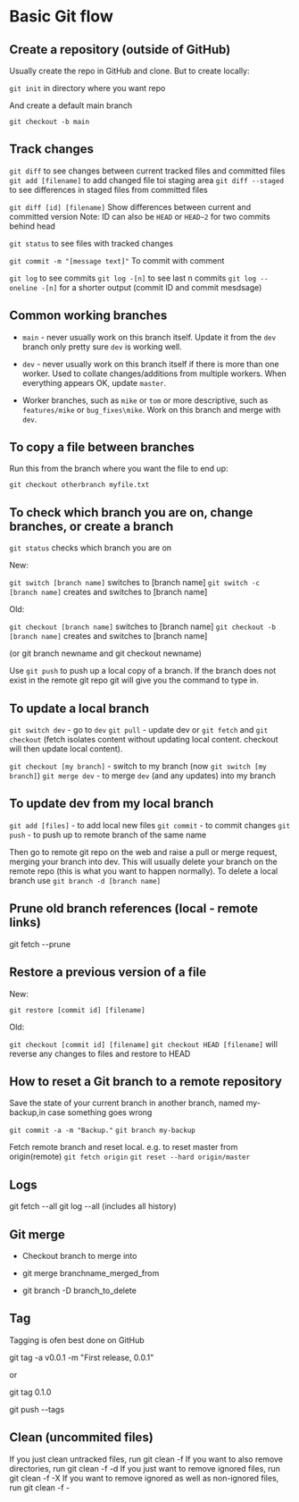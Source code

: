 # Basic Git flow

## Create a repository (outside of GitHub)

Usually create the repo in GitHub and clone. But to create locally:

`git init` in directory where you want repo

And create a default main branch

`git checkout -b main`

## Track changes

`git diff` to see changes between current tracked files and committed files
`git add [filename]` to add changed file toi staging area
`git diff --staged` to see differences in staged files from committed files

`git diff [id] [filename]` Show differences between current and committed version
Note: ID can also be `HEAD` or `HEAD~2` for two commits behind head

`git status` to see files with tracked changes

`git commit -m "[message text]"` To commit with comment

`git log` to see commits
`git log -[n]` to see last n commits
`git log --oneline -[n]` for a shorter output (commit ID and commit mesdsage)


## Common working branches

* `main` - never usually work on this branch itself. Update it from the `dev`
branch only pretty sure `dev` is working well.

* `dev` - never usually work on this branch itself if there is more than one 
worker. Used to collate changes/additions from multiple workers. When everything
appears OK, update `master`.

* Worker branches, such as `mike` or `tom` or more descriptive, such as 
`features/mike` or `bug_fixes\mike`. Work on this branch and merge with `dev`.

## To copy a file between branches

Run this from the branch where you want the file to end up:

`git checkout otherbranch myfile.txt`

## To check which branch you are on, change branches, or create a branch

`git status` checks which branch you are on

New:

`git switch [branch name]` switches to [branch name]
`git switch -c [branch name]` creates and switches to [branch name]

Old:

`git checkout [branch name]` switches to [branch name]
`git checkout -b [branch name]` creates and switches to [branch name]

(or git branch newname and git checkout newname)

Use `git push` to push up a local copy of a branch. If the branch does not exist
in the remote git repo git will give you the command to type in.

## To update a local branch

`git switch dev` - go to `dev`
`git pull` - update dev or `git fetch` and `git checkout` (fetch isolates content without updating local content. checkout will then update local content).

`git checkout [my branch]` - switch to my branch (now `git switch [my branch]`)
`git merge dev` - to merge `dev` (and any updates) into my branch

## To update dev from my local branch

`git add [files]` - to add local new files 
`git commit` - to commit changes
`git push` - to push up to remote branch of the same name

Then go to remote git repo on the web and raise a pull or merge request, merging
your branch into dev. This will usually delete your branch on the remote repo 
(this is what you want to happen normally). To delete a local branch use
`git branch -d [branch name]`

## Prune old branch references (local - remote links)

git fetch --prune

## Restore a previous version of a file

New:

`git restore [commit id] [filename]`

Old: 

`git checkout [commit id] [filename]`
`git checkout HEAD [filename]` will reverse any changes to files and restore to HEAD


## How to reset a Git branch to a remote repository

Save the state of your current branch in another branch,  named my-backup,in 
case something goes wrong

`git commit -a -m "Backup."`
`git branch my-backup`

Fetch remote branch and reset local. e.g. to reset master from origin(remote)
`git fetch origin`
`git reset --hard origin/master`

## Logs

git fetch --all 
git log --all (includes all history)

## Git merge

* Checkout branch to merge into 
* git merge branchname_merged_from

* git branch -D branch_to_delete


## Tag

Tagging is ofen best done on GitHub

git tag -a v0.0.1 -m "First release, 0.0.1"

or

git tag 0.1.0

git push --tags

## Clean (uncommited files)

If you just clean untracked files, run git clean -f
If you want to also remove directories, run git clean -f -d
If you just want to remove ignored files, run git clean -f -X
If you want to remove ignored as well as non-ignored files, run git clean -f -
